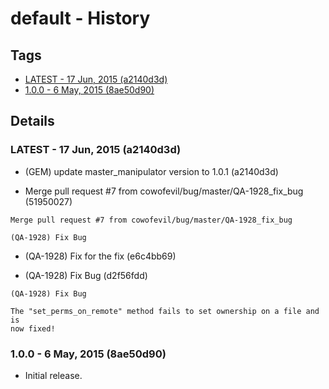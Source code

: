 # default - History
## Tags
* [LATEST - 17 Jun, 2015 (a2140d3d)](#LATEST)
* [1.0.0 - 6 May, 2015 (8ae50d90)](#1.0.0)

## Details
### <a name = "LATEST">LATEST - 17 Jun, 2015 (a2140d3d)

* (GEM) update master_manipulator version to 1.0.1 (a2140d3d)

* Merge pull request #7 from cowofevil/bug/master/QA-1928_fix_bug (51950027)


```
Merge pull request #7 from cowofevil/bug/master/QA-1928_fix_bug

(QA-1928) Fix Bug
```
* (QA-1928) Fix for the fix (e6c4bb69)

* (QA-1928) Fix Bug (d2f56fdd)


```
(QA-1928) Fix Bug

The "set_perms_on_remote" method fails to set ownership on a file and is
now fixed!
```
### <a name = "1.0.0">1.0.0 - 6 May, 2015 (8ae50d90)

* Initial release.
